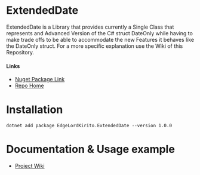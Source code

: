 # ExtendedDate

ExtendedDate is a Library that provides currently a Single Class that represents and Advanced Version of the C# struct DateOnly while having to make trade offs to be able to accommodate the new Features it behaves like the DateOnly struct. For a more specific explanation use the Wiki of this Repository.
#### Links
- [Nuget Package Link](https://www.nuget.org/packages/EdgeLordKirito.ExtendedDate/)
- [Repo Home](https://github.com/EdgeLordKirito/ExtendedDateOnly)
# Installation

````
dotnet add package EdgeLordKirito.ExtendedDate --version 1.0.0
````
# Documentation & Usage example

- [Project Wiki](https://github.com/EdgeLordKirito/ExtendedDateOnly/wiki)

